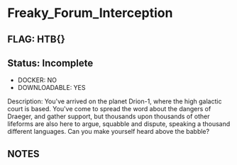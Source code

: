 # Freaky_Forum_Interception

## FLAG: HTB{}

## Status: Incomplete

+ DOCKER: NO
+ DOWNLOADABLE: YES

Description: You've arrived on the planet Drion-1, where the high galactic court is based. You've come to spread the word about the dangers of Draeger, and gather support, but thousands upon thousands of other lifeforms are also here to argue, squabble and dispute, speaking a thousand different languages. Can you make yourself heard above the babble?

## NOTES
